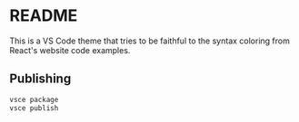 # README

This is a VS Code theme that tries to be faithful to the syntax coloring from React's website code examples.

## Publishing

```zsh
vsce package
vsce publish
```
